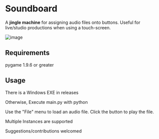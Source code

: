 # Soundboard
A **jingle machine** for assigning audio files onto buttons.
Useful for live/studio productions when using a touch-screen.

![image](https://github.com/ViciousSquid/Soundboard/assets/161540961/59eed635-109f-4318-9093-dd7790a863ef)


## Requirements

pygame 1.9.6 or greater


## Usage

There is a Windows EXE in releases

Otherwise, Execute main.py with python

Use the "File" menu to load an audio file. Click the button to play the file. 

Multiple Instances are supported

Suggestions/contributions welcomed
